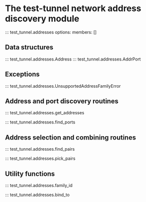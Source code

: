<!--
SPDX-FileCopyrightText: Peter Pentchev <roam@ringlet.net>
SPDX-License-Identifier: BSD-2-Clause
-->

# The test-tunnel network address discovery module

::: test_tunnel.addresses
    options:
      members: []

## Data structures

::: test_tunnel.addresses.Address
::: test_tunnel.addresses.AddrPort

## Exceptions

::: test_tunnel.addresses.UnsupportedAddressFamilyError

## Address and port discovery routines

::: test_tunnel.addresses.get_addresses

::: test_tunnel.addresses.find_ports

## Address selection and combining routines

::: test_tunnel.addresses.find_pairs

::: test_tunnel.addresses.pick_pairs

## Utility functions

::: test_tunnel.addresses.family_id

::: test_tunnel.addresses.bind_to
